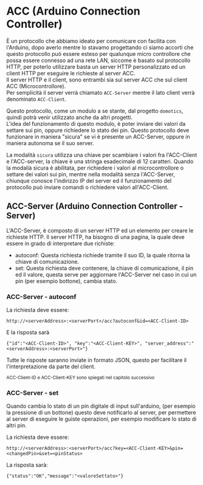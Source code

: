 # ACC (Arduino Connection Controller)

&Egrave; un protocollo che abbiamo ideato per comunicare con facilita con l'Arduino, dopo averlo
mentre lo stavamo progettando ci siamo accorti che questo protocollo pu&ograve; essere esteso per
qualunque micro controllore che possa essere connesso ad una rete LAN, siccome &egrave; basato sul
protocollo HTTP, per poterlo utilizzare basta un server HTTP personalizzato ed un client HTTP per
eseguire le richieste al server ACC.  
Il server HTTP e il client, sono entrambi sia sul server ACC che sul client ACC (Microcontrollore).  
Per semplicit&agrave; il server verr&agrave; chiamato `ACC-Server` mentre il lato client verr&agrave;
denominato `ACC-Client`.

Questo protocollo, come un modulo a se stante, dal progetto `domotics`, quindi potrà venir
utilizzato anche da altri progetti.  
L'idea del funzionamento di questo modulo, &egrave; poter inviare dei valori da settare sui pin,
oppure richiedere lo stato dei pin. Questo protocollo deve funzionare in maniera "sicura" se vi
&egrave; presente un ACC-Server, oppure in maniera autonoma se il suo server.

La modalit&agrave; `sicura` utilizza una chiave per scambiare i valori fra l'ACC-Client e
l'ACC-server, la chiave &egrave; una stringa esadecimale di 12 caratteri. Quando la modali&agrave;
sicura &egrave; abilitata, per richiedere i valori al microcontrollore o settare dei valori sui pin,
mentre nella modalit&agrave; senza l'ACC-Server, chiunque conosce l'indirizzo IP del server ed il
funzionamento del protocollo pu&ograve; inviare comandi o richiedere valori all'ACC-Client.

## ACC-Server (Arduino Connection Controller - Server)

L'ACC-Server, &egrave; composto di un server HTTP ed un elemento per creare le richieste HTTP. Il
server HTTP, ha bisogno di una pagina, la quale deve essere in grado di interpretare due richiste:
- autoconf: Questa richiesta richiede tramite il suo ID, la quale ritorna la chiave di comunicazione.
- set: Questa richiesta deve contenere, la chiave di comunicazione, il pin ed il valore, questa
serve per aggiornare l'ACC-Server nel caso in cui un pin (per esempio bottone), cambia stato.

### ACC-Server - autoconf

La richiesta deve essere:

```
http://<serverAddress>:<serverPort>/acc?autoconf&id=<ACC-Client-ID>
```

E la risposta sar&agrave;

```
{"id":"<ACC-Client-ID>", "key":"<ACC-Client-KEY>", "server_address":"<serverAddress>:<serverPort>"}
```

Tutte le risposte saranno inviate in formato JSON, questo per facilitare il l'interpretazione da
parte del client.

<small>ACC-Client-ID e ACC-Client-KEY sono spiegati nel capitolo successivo</small>

### ACC-Server - set

Quando cambia lo stato di un pin digitale di input sull'arduino, (per esempio la pressione di un
bottone) questo deve notificarlo al server, per permettere al server di eseguire le guiste
operazioni, per esempio modificare lo stato di altri pin.

La richiesta deve essere:

```
http://<serverAddress>:<serverPort>/acc?key=<ACC-Client-KEY>&pin=<changedPin>&set=<pinStatus>
```

La risposta sar&agrave;:

```
{"status":"OK","message":"<valoreSettato>"}
```

